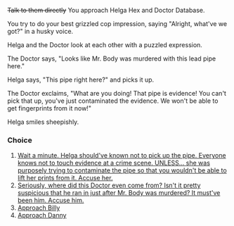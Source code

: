 ~~Talk to them directly~~
You approach Helga Hex and Doctor Database.

You try to do your best grizzled cop impression, saying "Alright, what've we got?" in a husky voice.

Helga and the Doctor look at each other with a puzzled expression.

The Doctor says, "Looks like Mr. Body was murdered with this lead pipe here."

Helga says, "This pipe right here?" and picks it up.

The Doctor exclaims, "What are you doing! That pipe is evidence! You can't pick that up, you've just contaminated the evidence. We won't be able to get fingerprints from it now!"

Helga smiles sheepishly.

### Choice
1. [Wait a minute. Helga should've known not to pick up the pipe. Everyone knows not to touch evidence at a crime scene. UNLESS... she was purposely trying to contaminate the pipe so that you wouldn't be able to lift her prints from it. Accuse her.](5a.md)
1. [Seriously, where did this Doctor even come from? Isn't it pretty suspicious that he ran in just after Mr. Body was murdered? It must've been him. Accuse him.](5b.md)
1. [Approach Billy](3b.md)
1. [Approach Danny](3c.md)
